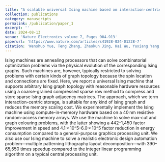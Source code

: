 ```yaml
---
title: "A scalable universal Ising machine based on interaction-centric storage and compute-in-memory"
collection: publications
category: manuscripts
permalink: /publication/paper_1
excerpt: ''
date: 2024-08-13
venue: 'Nature Electronics volume 7, Pages 904–913'
paperurl: 'https://www.nature.com/articles/s41928-024-01228-7'
citation: 'Wenshuo Yue, Teng Zhang, Zhaokun Jing, Kai Wu, Yuxiang Yang, Zhen Yang, Yongqin Wu, Weihai Bu, Kai Zheng, Jin Kang, Yibo Lin, Yaoyu Tao, Bonan Yan*, Ru Huang, Yuchao Yang*'
---
```


Ising machines are annealing processors that can solve combinatorial optimization problems via the physical evolution of the corresponding Ising graphs. Such machines are, however, typically restricted to solving problems with certain kinds of graph topology because the spin location and connections are fixed. Here, we report a universal Ising machine that supports arbitrary Ising graph topology with reasonable hardware resources using a coarse-grained compressed sparse row method to compress and store sparse Ising graph adjacency matrices. The approach, which we term interaction-centric storage, is suitable for any kind of Ising graph and reduces the memory scaling cost. We experimentally implement the Ising machine using compute-in-memory hardware based on a 40 nm resistive random-access memory arrays. We use the machine to solve max-cut and graph colouring problems, with the latter showing a 442–1,450 factor improvement in speed and 4.1 × 10^5–6.0 × 10^5 factor reduction in energy consumption compared to a general-purpose graphics processing unit. We also use our Ising machine to solve a realistic electronic design automation problem—multiple patterning lithography layout decomposition—with 390–65,550 times speedup compared to the integer linear programming algorithm on a typical central processing unit.


